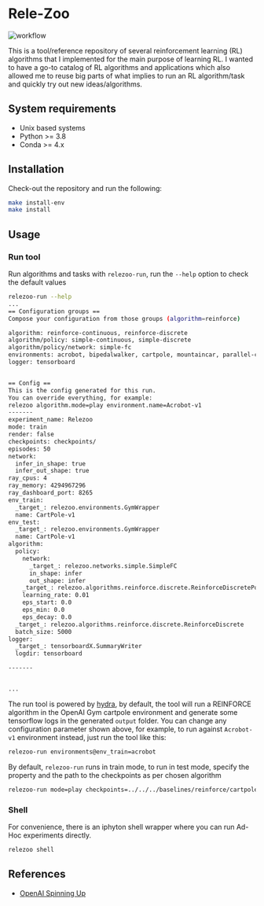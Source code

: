 # Rele-Zoo
![workflow](https://github.com/Ohtar10/rele-zoo/actions/workflows/main.yml/badge.svg)

This is a tool/reference repository of several reinforcement learning (RL) algorithms that I implemented for 
the main purpose of learning RL. I wanted to have a go-to catalog of RL algorithms and applications which also
allowed me to reuse big parts of what implies to run an RL algorithm/task and quickly try out new ideas/algorithms.

## System requirements
* Unix based systems
* Python >= 3.8
* Conda >= 4.x

## Installation
Check-out the repository and run the following:
```bash
make install-env
make install
```

## Usage
### Run tool
Run algorithms and tasks with `relezoo-run`, run the `--help` option to check the default values
```bash
relezoo-run --help
...
== Configuration groups ==
Compose your configuration from those groups (algorithm=reinforce)

algorithm: reinforce-continuous, reinforce-discrete
algorithm/policy: simple-continuous, simple-discrete
algorithm/policy/network: simple-fc
environments: acrobot, bipedalwalker, cartpole, mountaincar, parallel-cartpole, pendulum
logger: tensorboard


== Config ==
This is the config generated for this run.
You can override everything, for example:
relezoo algorithm.mode=play environment.name=Acrobot-v1
-------
experiment_name: Relezoo
mode: train
render: false
checkpoints: checkpoints/
episodes: 50
network:
  infer_in_shape: true
  infer_out_shape: true
ray_cpus: 4
ray_memory: 4294967296
ray_dashboard_port: 8265
env_train:
  _target_: relezoo.environments.GymWrapper
  name: CartPole-v1
env_test:
  _target_: relezoo.environments.GymWrapper
  name: CartPole-v1
algorithm:
  policy:
    network:
      _target_: relezoo.networks.simple.SimpleFC
      in_shape: infer
      out_shape: infer
    _target_: relezoo.algorithms.reinforce.discrete.ReinforceDiscretePolicy
    learning_rate: 0.01
    eps_start: 0.0
    eps_min: 0.0
    eps_decay: 0.0
  _target_: relezoo.algorithms.reinforce.discrete.ReinforceDiscrete
  batch_size: 5000
logger:
  _target_: tensorboardX.SummaryWriter
  logdir: tensorboard

-------


...
```
The run tool is powered by [hydra](https://hydra.cc/), by default, the tool will run a REINFORCE algorithm in the OpenAI
Gym cartpole environment and generate some tensorflow logs in the generated `output` folder. You can change any
configuration parameter shown above, for example, to run against `Acrobot-v1` environment instead, just run the tool
like this:
```bash
relezoo-run environments@env_train=acrobot
```
By default, `relezoo-run` runs in train mode, to run in test mode, specify the property and the path to the checkpoints
as per chosen algorithm
```bash
relezoo-run mode=play checkpoints=../../../baselines/reinforce/cartpole.cpt
```

### Shell
For convenience, there is an iphyton shell wrapper where you can run Ad-Hoc experiments directly.
```bash
relezoo shell
```

## References
- [OpenAI Spinning Up](https://spinningup.openai.com/en/latest/user/introduction.html)